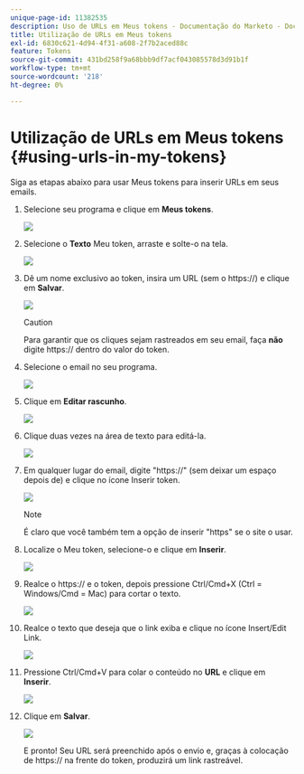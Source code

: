 ```yaml
---
unique-page-id: 11382535
description: Uso de URLs em Meus tokens - Documentação do Marketo - Documentação do produto
title: Utilização de URLs em Meus tokens
exl-id: 6830c621-4d94-4f31-a608-2f7b2aced88c
feature: Tokens
source-git-commit: 431bd258f9a68bbb9df7acf043085578d3d91b1f
workflow-type: tm+mt
source-wordcount: '218'
ht-degree: 0%

---
```


# Utilização de URLs em Meus tokens {#using-urls-in-my-tokens}

Siga as etapas abaixo para usar Meus tokens para inserir URLs em seus emails.

1. Selecione seu programa e clique em **Meus tokens**.

   ![](assets/one-4.png)

1. Selecione o **Texto** Meu token, arraste e solte-o na tela.

   ![](assets/two-4.png)

1. Dê um nome exclusivo ao token, insira um URL (sem o https://) e clique em **Salvar**.

   ![](assets/three-4.png)

   >[!CAUTION]
   >
   >Para garantir que os cliques sejam rastreados em seu email, faça **não** digite https:// dentro do valor do token.

1. Selecione o email no seu programa.

   ![](assets/four-3.png)

1. Clique em **Editar rascunho**.

   ![](assets/five-3.png)

1. Clique duas vezes na área de texto para editá-la.

   ![](assets/six-1.png)

1. Em qualquer lugar do email, digite &quot;https://&quot; (sem deixar um espaço depois de) e clique no ícone Inserir token.

   ![](assets/seven.png)

   >[!NOTE]
   >
   >É claro que você também tem a opção de inserir &quot;https&quot; se o site o usar.

1. Localize o Meu token, selecione-o e clique em **Inserir**.

   ![](assets/eight.png)

1. Realce o https:// e o token, depois pressione Ctrl/Cmd+X (Ctrl = Windows/Cmd = Mac) para cortar o texto.

   ![](assets/nine.png)

1. Realce o texto que deseja que o link exiba e clique no ícone Insert/Edit Link.

   ![](assets/ten.png)

1. Pressione Ctrl/Cmd+V para colar o conteúdo no **URL** e clique em **Inserir**.

   ![](assets/eleven.png)

1. Clique em **Salvar**.

   ![](assets/twelve.png)

   E pronto! Seu URL será preenchido após o envio e, graças à colocação de https:// na frente do token, produzirá um link rastreável.
